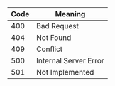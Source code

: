 
| **Code** | **Meaning**           |
| -------- | --------------------- |
| 400      | Bad Request           |
| 404      | Not Found             |
| 409      | Conflict              |
| 500      | Internal Server Error |
| 501      | Not Implemented       |
